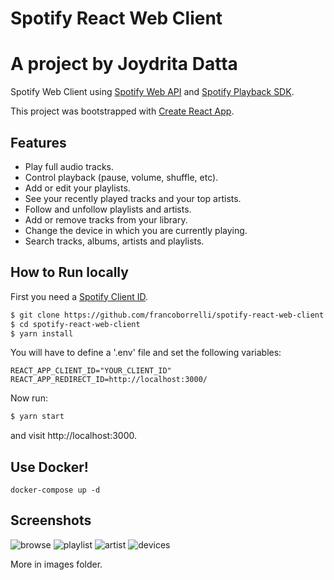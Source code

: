 # Spotify React Web Client
# A project by Joydrita Datta

Spotify Web Client using [Spotify Web API](https://developer.spotify.com/documentation/web-api/) and [Spotify Playback SDK](https://developer.spotify.com/documentation/web-playback-sdk/).

This project was bootstrapped with [Create React App](https://github.com/facebookincubator/create-react-app).

## Features

- Play full audio tracks.
- Control playback (pause, volume, shuffle, etc).
- Add or edit your playlists.
- See your recently played tracks and your top artists.
- Follow and unfollow playlists and artists.
- Add or remove tracks from your library.
- Change the device in which you are currently playing.
- Search tracks, albums, artists and playlists.



## How to Run locally

First you need a [Spotify Client ID](https://developer.spotify.com/dashboard/applications).

```bash
$ git clone https://github.com/francoborrelli/spotify-react-web-client.git
$ cd spotify-react-web-client
$ yarn install
```

You will have to define a '.env' file and set the following variables:

```
REACT_APP_CLIENT_ID="YOUR_CLIENT_ID"
REACT_APP_REDIRECT_ID=http://localhost:3000/
```

Now run:

```bash
$ yarn start
```

and visit http://localhost:3000.

## Use Docker!

```
docker-compose up -d
```

## Screenshots

![browse](images/browse.png?raw=true 'Playlist')
![playlist](images/playlist.png?raw=true 'Artist')
![artist](images/artist.png?raw=true 'Artist')
![devices](images/devices.png?raw=true 'Artist')

More in images folder.

